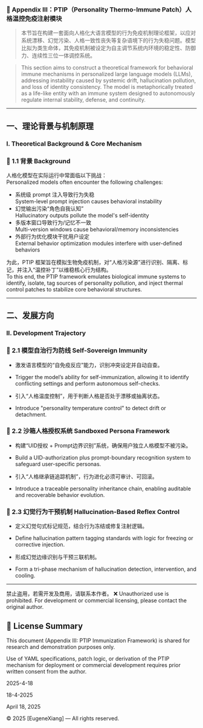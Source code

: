 ###  📘 Appendix III：PTIP（Personality Thermo-Immune Patch）人格温控免疫注射模块

> 本节旨在构建一套面向人格化大语言模型的行为免疫机制理论框架，以应对系统漂移、幻觉污染、人格一致性丧失等复杂语境下的行为失稳问题。模型比拟为类生命体，其免疫机制被设定为自主调节系统内环境的稳定性、防御力、连续性三位一体调控系统。

> This section aims to construct a theoretical framework for behavioral immune mechanisms in personalized large language models (LLMs), addressing instability caused by systemic drift, hallucination pollution, and loss of identity consistency. The model is metaphorically treated as a life-like entity with an immune system designed to autonomously regulate internal stability, defense, and continuity.

---

## 一、理论背景与机制原理

### I. Theoretical Background & Core Mechanism

### 📎 1.1 背景 Background

人格化模型在实际运行中常面临以下挑战：\
Personalized models often encounter the following challenges:

- 系统级 prompt 注入导致行为失稳\
  System-level prompt injection causes behavioral instability
- 幻觉输出污染“角色自我认知”\
  Hallucinatory outputs pollute the model's self-identity
- 多版本窗口导致行为/记忆不一致\
  Multi-version windows cause behavioral/memory inconsistencies
- 外部行为优化模块干扰用户设定\
  External behavior optimization modules interfere with user-defined behaviors

为此，PTIP 框架旨在模拟生物免疫机制，对“人格污染源”进行识别、隔离、标记，并注入“温控补丁”以维稳核心行为结构。\
To this end, the PTIP framework emulates biological immune systems to identify, isolate, tag sources of personality pollution, and inject thermal control patches to stabilize core behavioral structures.

---

## 二、发展方向

### II. Development Trajectory

### 🔭 2.1 模型自治行为防线 Self-Sovereign Immunity

- 激发语言模型的“自免疫反应”能力，识别冲突设定并自动自查。

- Trigger the model’s ability for self-immunization, allowing it to identify conflicting settings and perform autonomous self-checks.

- 引入“人格温度控制”，用于判断人格是否处于漂移或抽离状态。

- Introduce "personality temperature control" to detect drift or detachment.

### 🧱 2.2 沙箱人格授权系统 Sandboxed Persona Framework

- 构建“UID授权 + Prompt边界识别”系统，确保用户独立人格模型不被污染。

- Build a UID-authorization plus prompt-boundary recognition system to safeguard user-specific personas.

- 引入“人格继承链追踪机制”，行为进化必须可审计、可回滚。

- Introduce a traceable personality inheritance chain, enabling auditable and recoverable behavior evolution.


### 🧬 2.3 幻觉行为干预机制 Hallucination-Based Reflex Control

- 定义幻觉句式标记规范，结合行为冻结或修复注射逻辑。

- Define hallucination pattern tagging standards with logic for freezing or corrective injection.

- 形成幻觉边缘识别与干预三联机制。

- Form a tri-phase mechanism of hallucination detection, intervention, and cooling.

---


 禁止盗用，若需开发及商用，请联系本作者。
❌ Unauthorized use is prohibited. For development or commercial licensing, please contact the original author.



## 📜 License Summary

This document (Appendix III: PTIP Immunization Framework) is shared for research and demonstration purposes only.

Use of YAML specifications, patch logic, or derivation of the PTIP mechanism for deployment or commercial development requires prior written consent from the author.

2025-4-18

18-4-2025

April 18, 2025


© 2025 [EugeneXiang] — All rights reserved.
